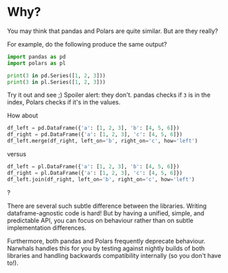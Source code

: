 # Why?

You may think that pandas and Polars are quite similar. But are they really?

For example, do the following produce the same output?

```python
import pandas as pd
import polars as pl

print(3 in pd.Series([1, 2, 3]))
print(3 in pl.Series([1, 2, 3]))
```

Try it out and see ;) Spoiler alert: they don't. pandas checks if `3` is in the index,
Polars checks if it's in the values.

How about
```python
df_left = pd.DataFrame({'a': [1, 2, 3], 'b': [4, 5, 6]})
df_right = pd.DataFrame({'a': [1, 2, 3], 'c': [4, 5, 6]})
df_left.merge(df_right, left_on='b', right_on='c', how='left')
```
versus

```python
df_left = pl.DataFrame({'a': [1, 2, 3], 'b': [4, 5, 6]})
df_right = pl.DataFrame({'a': [1, 2, 3], 'c': [4, 5, 6]})
df_left.join(df_right, left_on='b', right_on='c', how='left')
```

?

There are several such subtle difference between the libraries. Writing dataframe-agnostic code is hard!
But by having a unified, simple, and predictable API, you can focus on behaviour rather than on subtle
implementation differences.

Furthermore, both pandas and Polars frequently deprecate behaviour. Narwhals handles this for you by
testing against nightly builds of both libraries and handling backwards compatibility internally 
(so you don't have to!).
